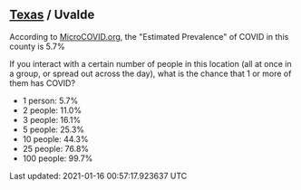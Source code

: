 
## [Texas](/united-states/texas) / Uvalde

According to [MicroCOVID.org](http://microcovid.org),
the "Estimated Prevalence" of COVID in this county is 5.7%

If you interact with a certain number of people in this location
(all at once in a group, or spread out across the day), what is the chance that
1 or more of them has COVID?

- 1 person: 5.7%
- 2 people: 11.0%
- 3 people: 16.1%
- 5 people: 25.3%
- 10 people: 44.3%
- 25 people: 76.8%
- 100 people: 99.7%

Last updated: 2021-01-16 00:57:17.923637 UTC
